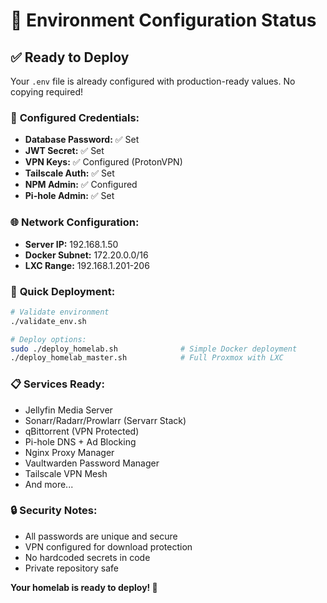# 🔧 Environment Configuration Status

## ✅ Ready to Deploy

Your `.env` file is already configured with production-ready values. No copying required!

### 🔑 **Configured Credentials:**

- **Database Password:** ✅ Set
- **JWT Secret:** ✅ Set
- **VPN Keys:** ✅ Configured (ProtonVPN)
- **Tailscale Auth:** ✅ Set
- **NPM Admin:** ✅ Configured
- **Pi-hole Admin:** ✅ Set

### 🌐 **Network Configuration:**
- **Server IP:** 192.168.1.50
- **Docker Subnet:** 172.20.0.0/16
- **LXC Range:** 192.168.1.201-206

### 🚀 **Quick Deployment:**

```bash
# Validate environment
./validate_env.sh

# Deploy options:
sudo ./deploy_homelab.sh              # Simple Docker deployment
./deploy_homelab_master.sh            # Full Proxmox with LXC
```

### 📋 **Services Ready:**
- Jellyfin Media Server
- Sonarr/Radarr/Prowlarr (Servarr Stack)
- qBittorrent (VPN Protected)
- Pi-hole DNS + Ad Blocking
- Nginx Proxy Manager
- Vaultwarden Password Manager
- Tailscale VPN Mesh
- And more...

### 🔒 **Security Notes:**
- All passwords are unique and secure
- VPN configured for download protection
- No hardcoded secrets in code
- Private repository safe

**Your homelab is ready to deploy! 🎉**
